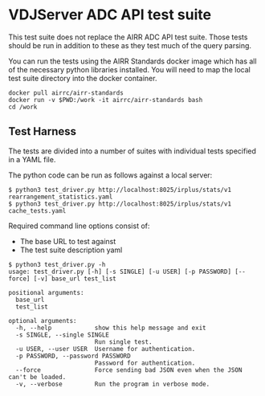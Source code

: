 # VDJServer ADC API test suite

This test suite does not replace the AIRR ADC API test suite. Those tests should be run
in addition to these as they test much of the query parsing.

You can run the tests using the AIRR Standards docker image which has all of the
necessary python libraries installed. You will need to map the local test suite
directory into the docker container.

```
docker pull airrc/airr-standards
docker run -v $PWD:/work -it airrc/airr-standards bash
cd /work
```

## Test Harness

The tests are divided into a number of suites with individual tests specified in a YAML file.

The python code can be run as follows against a local server:
```
$ python3 test_driver.py http://localhost:8025/irplus/stats/v1 rearrangement_statistics.yaml
$ python3 test_driver.py http://localhost:8025/irplus/stats/v1 cache_tests.yaml
```

Required command line options consist of:
- The base URL to test against
- The test suite description yaml

```
$ python3 test_driver.py -h
usage: test_driver.py [-h] [-s SINGLE] [-u USER] [-p PASSWORD] [--force] [-v] base_url test_list

positional arguments:
  base_url
  test_list

optional arguments:
  -h, --help            show this help message and exit
  -s SINGLE, --single SINGLE
                        Run single test.
  -u USER, --user USER  Username for authentication.
  -p PASSWORD, --password PASSWORD
                        Password for authentication.
  --force               Force sending bad JSON even when the JSON can't be loaded.
  -v, --verbose         Run the program in verbose mode.
```

